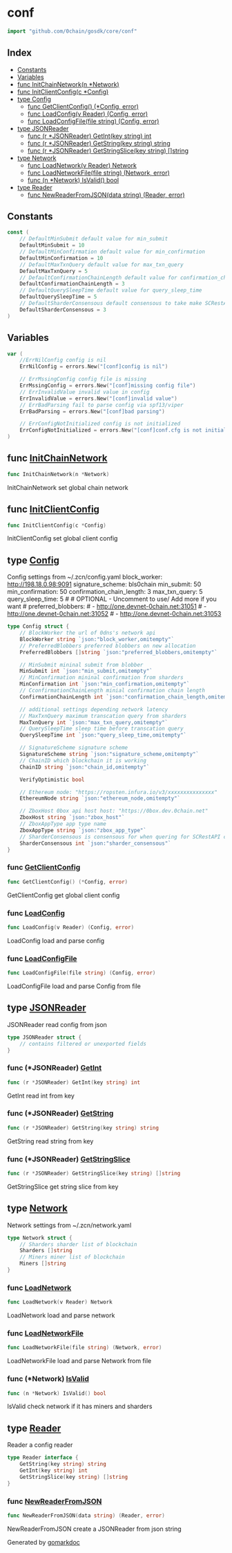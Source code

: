 <!-- Code generated by gomarkdoc. DO NOT EDIT -->

# conf

```go
import "github.com/0chain/gosdk/core/conf"
```

## Index

- [Constants](<#constants>)
- [Variables](<#variables>)
- [func InitChainNetwork\(n \*Network\)](<#InitChainNetwork>)
- [func InitClientConfig\(c \*Config\)](<#InitClientConfig>)
- [type Config](<#Config>)
  - [func GetClientConfig\(\) \(\*Config, error\)](<#GetClientConfig>)
  - [func LoadConfig\(v Reader\) \(Config, error\)](<#LoadConfig>)
  - [func LoadConfigFile\(file string\) \(Config, error\)](<#LoadConfigFile>)
- [type JSONReader](<#JSONReader>)
  - [func \(r \*JSONReader\) GetInt\(key string\) int](<#JSONReader.GetInt>)
  - [func \(r \*JSONReader\) GetString\(key string\) string](<#JSONReader.GetString>)
  - [func \(r \*JSONReader\) GetStringSlice\(key string\) \[\]string](<#JSONReader.GetStringSlice>)
- [type Network](<#Network>)
  - [func LoadNetwork\(v Reader\) Network](<#LoadNetwork>)
  - [func LoadNetworkFile\(file string\) \(Network, error\)](<#LoadNetworkFile>)
  - [func \(n \*Network\) IsValid\(\) bool](<#Network.IsValid>)
- [type Reader](<#Reader>)
  - [func NewReaderFromJSON\(data string\) \(Reader, error\)](<#NewReaderFromJSON>)


## Constants

<a name="DefaultMinSubmit"></a>

```go
const (
    // DefaultMinSubmit default value for min_submit
    DefaultMinSubmit = 10
    // DefaultMinConfirmation default value for min_confirmation
    DefaultMinConfirmation = 10
    // DefaultMaxTxnQuery default value for max_txn_query
    DefaultMaxTxnQuery = 5
    // DefaultConfirmationChainLength default value for confirmation_chain_length
    DefaultConfirmationChainLength = 3
    // DefaultQuerySleepTime default value for query_sleep_time
    DefaultQuerySleepTime = 5
    // DefaultSharderConsensous default consensous to take make SCRestAPI calls
    DefaultSharderConsensous = 3
)
```

## Variables

<a name="ErrNilConfig"></a>

```go
var (
    //ErrNilConfig config is nil
    ErrNilConfig = errors.New("[conf]config is nil")

    // ErrMssingConfig config file is missing
    ErrMssingConfig = errors.New("[conf]missing config file")
    // ErrInvalidValue invalid value in config
    ErrInvalidValue = errors.New("[conf]invalid value")
    // ErrBadParsing fail to parse config via spf13/viper
    ErrBadParsing = errors.New("[conf]bad parsing")

    // ErrConfigNotInitialized config is not initialized
    ErrConfigNotInitialized = errors.New("[conf]conf.cfg is not initialized. please initialize it by conf.InitClientConfig")
)
```

<a name="InitChainNetwork"></a>
## func [InitChainNetwork](<https://github.com/0chain/gosdk/blob/staging/core/conf/vars.go#L54>)

```go
func InitChainNetwork(n *Network)
```

InitChainNetwork set global chain network

<a name="InitClientConfig"></a>
## func [InitClientConfig](<https://github.com/0chain/gosdk/blob/staging/core/conf/vars.go#L42>)

```go
func InitClientConfig(c *Config)
```

InitClientConfig set global client config

<a name="Config"></a>
## type [Config](<https://github.com/0chain/gosdk/blob/staging/core/conf/config.go#L42-L77>)

Config settings from \~/.zcn/config.yaml block\_worker: http://198.18.0.98:9091 signature\_scheme: bls0chain min\_submit: 50 min\_confirmation: 50 confirmation\_chain\_length: 3 max\_txn\_query: 5 query\_sleep\_time: 5 \# \# OPTIONAL \- Uncomment to use/ Add more if you want \# preferred\_blobbers: \# \- http://one.devnet-0chain.net:31051 \# \- http://one.devnet-0chain.net:31052 \# \- http://one.devnet-0chain.net:31053

```go
type Config struct {
    // BlockWorker the url of 0dns's network api
    BlockWorker string `json:"block_worker,omitempty"`
    // PreferredBlobbers preferred blobbers on new allocation
    PreferredBlobbers []string `json:"preferred_blobbers,omitempty"`

    // MinSubmit mininal submit from blobber
    MinSubmit int `json:"min_submit,omitempty"`
    // MinConfirmation mininal confirmation from sharders
    MinConfirmation int `json:"min_confirmation,omitempty"`
    // CconfirmationChainLength minial confirmation chain length
    ConfirmationChainLength int `json:"confirmation_chain_length,omitempty"`

    // additional settings depending network latency
    // MaxTxnQuery maximum transcation query from sharders
    MaxTxnQuery int `json:"max_txn_query,omitempty"`
    // QuerySleepTime sleep time before transcation query
    QuerySleepTime int `json:"query_sleep_time,omitempty"`

    // SignatureScheme signature scheme
    SignatureScheme string `json:"signature_scheme,omitempty"`
    // ChainID which blockchain it is working
    ChainID string `json:"chain_id,omitempty"`

    VerifyOptimistic bool

    // Ethereum node: "https://ropsten.infura.io/v3/xxxxxxxxxxxxxxx"
    EthereumNode string `json:"ethereum_node,omitempty"`

    // ZboxHost 0box api host host: "https://0box.dev.0chain.net"
    ZboxHost string `json:"zbox_host"`
    // ZboxAppType app type name
    ZboxAppType string `json:"zbox_app_type"`
    // SharderConsensous is consensous for when quering for SCRestAPI calls
    SharderConsensous int `json:"sharder_consensous"`
}
```

<a name="GetClientConfig"></a>
### func [GetClientConfig](<https://github.com/0chain/gosdk/blob/staging/core/conf/vars.go#L33>)

```go
func GetClientConfig() (*Config, error)
```

GetClientConfig get global client config

<a name="LoadConfig"></a>
### func [LoadConfig](<https://github.com/0chain/gosdk/blob/staging/core/conf/config.go#L106>)

```go
func LoadConfig(v Reader) (Config, error)
```

LoadConfig load and parse config

<a name="LoadConfigFile"></a>
### func [LoadConfigFile](<https://github.com/0chain/gosdk/blob/staging/core/conf/config.go#L80>)

```go
func LoadConfigFile(file string) (Config, error)
```

LoadConfigFile load and parse Config from file

<a name="JSONReader"></a>
## type [JSONReader](<https://github.com/0chain/gosdk/blob/staging/core/conf/reader.go#L17-L19>)

JSONReader read config from json

```go
type JSONReader struct {
    // contains filtered or unexported fields
}
```

<a name="JSONReader.GetInt"></a>
### func \(\*JSONReader\) [GetInt](<https://github.com/0chain/gosdk/blob/staging/core/conf/reader.go#L51>)

```go
func (r *JSONReader) GetInt(key string) int
```

GetInt read int from key

<a name="JSONReader.GetString"></a>
### func \(\*JSONReader\) [GetString](<https://github.com/0chain/gosdk/blob/staging/core/conf/reader.go#L35>)

```go
func (r *JSONReader) GetString(key string) string
```

GetString read string from key

<a name="JSONReader.GetStringSlice"></a>
### func \(\*JSONReader\) [GetStringSlice](<https://github.com/0chain/gosdk/blob/staging/core/conf/reader.go#L68>)

```go
func (r *JSONReader) GetStringSlice(key string) []string
```

GetStringSlice get string slice from key

<a name="Network"></a>
## type [Network](<https://github.com/0chain/gosdk/blob/staging/core/conf/network.go#L13-L18>)

Network settings from \~/.zcn/network.yaml

```go
type Network struct {
    // Sharders sharder list of blockchain
    Sharders []string
    // Miners miner list of blockchain
    Miners []string
}
```

<a name="LoadNetwork"></a>
### func [LoadNetwork](<https://github.com/0chain/gosdk/blob/staging/core/conf/network.go#L52>)

```go
func LoadNetwork(v Reader) Network
```

LoadNetwork load and parse network

<a name="LoadNetworkFile"></a>
### func [LoadNetworkFile](<https://github.com/0chain/gosdk/blob/staging/core/conf/network.go#L26>)

```go
func LoadNetworkFile(file string) (Network, error)
```

LoadNetworkFile load and parse Network from file

<a name="Network.IsValid"></a>
### func \(\*Network\) [IsValid](<https://github.com/0chain/gosdk/blob/staging/core/conf/network.go#L21>)

```go
func (n *Network) IsValid() bool
```

IsValid check network if it has miners and sharders

<a name="Reader"></a>
## type [Reader](<https://github.com/0chain/gosdk/blob/staging/core/conf/reader.go#L10-L14>)

Reader a config reader

```go
type Reader interface {
    GetString(key string) string
    GetInt(key string) int
    GetStringSlice(key string) []string
}
```

<a name="NewReaderFromJSON"></a>
### func [NewReaderFromJSON](<https://github.com/0chain/gosdk/blob/staging/core/conf/reader.go#L86>)

```go
func NewReaderFromJSON(data string) (Reader, error)
```

NewReaderFromJSON create a JSONReader from json string

Generated by [gomarkdoc](<https://github.com/princjef/gomarkdoc>)
